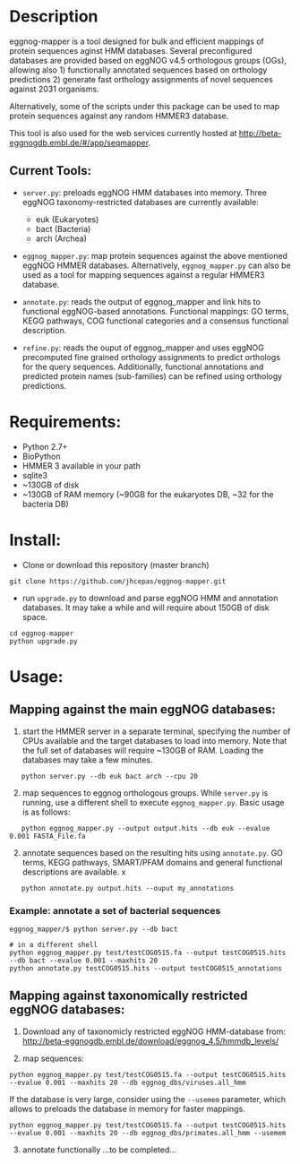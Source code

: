 # Description

eggnog-mapper is a tool designed for bulk and efficient mappings of protein
sequences aginst HMM databases. Several preconfigured databases are provided
based on eggNOG v4.5 orthologous groups (OGs), allowing also 1) functionally
annotated sequences based on orthology predictions 2) generate fast orthology
assignments of novel sequences against 2031 organisms.

Alternatively, some of the scripts under this package can be used to map protein
sequences against any random HMMER3 database. 

This tool is also used for the web services currently hosted at
http://beta-eggnogdb.embl.de/#/app/seqmapper.

## Current Tools: 

- `server.py`: preloads eggNOG HMM databases into memory. Three eggNOG
taxonomy-restricted databases are currently available: 
  - euk (Eukaryotes) 
  - bact (Bacteria) 
  - arch (Archea)

- `eggnog_mapper.py`: map protein sequences against the above mentioned eggNOG HMMER
   databases. Alternatively, `eggnog_mapper.py` can also be used as a tool for mapping sequences
   against a regular HMMER3 database. 
 
- `annotate.py`: reads the output of eggnog_mapper and link hits to functional
  eggNOG-based annotations. Functional mappings: GO terms, KEGG pathways, COG
  functional categories and a consensus functional description.

- `refine.py`: reads the ouput of eggnog_mapper and uses eggNOG precomputed fine
  grained orthology assignments to predict orthologs for the query
  sequences. Additionally, functional annotations and predicted protein names
  (sub-families) can be refined using orthology predictions.


# Requirements: 
- Python 2.7+
- BioPython
- HMMER 3 available in your path
- sqlite3 
- ~130GB of disk
- ~130GB of RAM memory (~90GB for the eukaryotes DB, ~32 for the bacteria DB) 

# Install: 
- Clone or download this repository (master branch)
```
git clone https://github.com/jhcepas/eggnog-mapper.git
```

- run `upgrade.py` to download and parse eggNOG HMM and annotation databases. It may take a while and will require about 150GB of disk space.
```
cd eggnog-mapper
python upgrade.py
```

# Usage: 

## Mapping against the main eggNOG databases: 

1) start the HMMER server in a separate terminal, specifying the number of CPUs available and the target databases to load into memory. Note that the full set of databases will require ~130GB of RAM. 
Loading the databases may take a few minutes. 
```
   python server.py --db euk bact arch --cpu 20
```

2) map sequences to eggnog orthologous groups. While `server.py` is running, use a different shell to execute `eggnog_mapper.py`. Basic usage is as follows:
```
   python eggnog_mapper.py --output output.hits --db euk --evalue 0.001 FASTA_File.fa
```

2) annotate sequences based on the resulting hits using `annotate.py`. GO terms, KEGG pathways, SMART/PFAM domains and general functional descriptions are available. x 
```
   python annotate.py output.hits --ouput my_annotations
```


### Example: annotate a set of bacterial sequences 
```
eggnog_mapper/$ python server.py --db bact

# in a different shell
python eggnog_mapper.py test/testCOG0515.fa --output testCOG0515.hits --db bact --evalue 0.001 --maxhits 20
python annotate.py testCOG0515.hits --output testCOG0515_annotations
```

## Mapping against taxonomically restricted eggNOG databases: 

1) Download any of taxonomicly restricted eggNOG HMM-database from: 
http://beta-eggnogdb.embl.de/download/eggnog_4.5/hmmdb_levels/

2) map sequences:
```
python eggnog_mapper.py test/testCOG0515.fa --output testCOG0515.hits --evalue 0.001 --maxhits 20 --db eggnog_dbs/viruses.all_hmm

``` 
If the database is very large, consider using the `--usemem` parameter, which allows to preloads the database in memory for faster mappings. 
```
python eggnog_mapper.py test/testCOG0515.fa --output testCOG0515.hits --evalue 0.001 --maxhits 20 --db eggnog_dbs/primates.all_hmm --usemem
```

3) annotate functionally
...to be completed...

